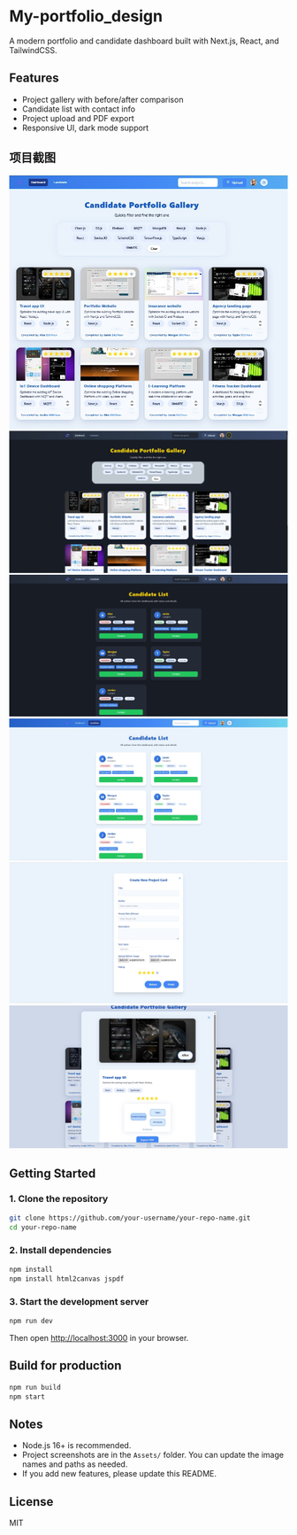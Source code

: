 # My-portfolio_design

A modern portfolio and candidate dashboard built with Next.js, React, and TailwindCSS.

## Features

- Project gallery with before/after comparison
- Candidate list with contact info
- Project upload and PDF export
- Responsive UI, dark mode support


## 项目截图

![项目主界面](./assets/1.jpg)
![Tab](./assets/2.jpg)
![Tab](./assets/3.jpg)
![Tab](./assets/4.jpg)
![Tab](./assets/5.jpg)
![Tab](./assets/6.jpg)
## Getting Started

### 1. Clone the repository

```sh
git clone https://github.com/your-username/your-repo-name.git
cd your-repo-name
```

### 2. Install dependencies

```sh
npm install
npm install html2canvas jspdf
```

### 3. Start the development server

```sh
npm run dev
```

Then open [http://localhost:3000](http://localhost:3000) in your browser.

## Build for production

```sh
npm run build
npm start
```

## Notes

- Node.js 16+ is recommended.
- Project screenshots are in the `Assets/` folder. You can update the image names and paths as needed.
- If you add new features, please update this README.

## License

MIT


